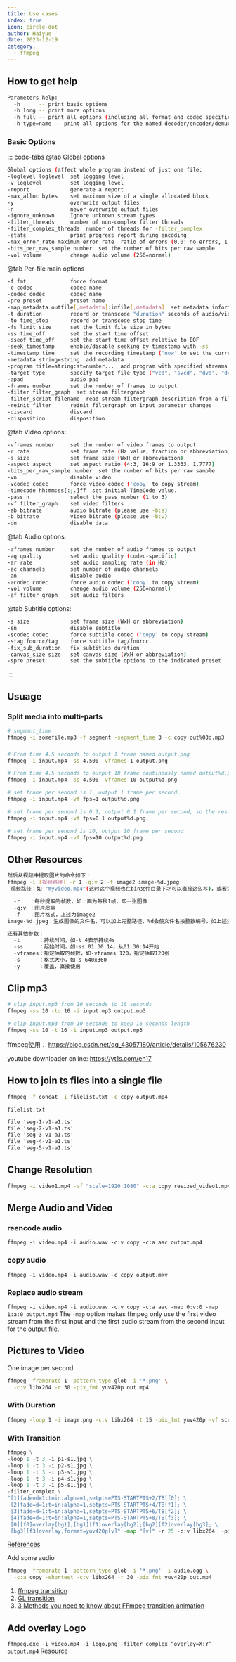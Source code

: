 ```yaml
---
title: Use cases
index: true
icon: circle-dot
author: Haiyue
date: 2023-12-19
category:
  - ffmpeg
---
```

## How to get help
``` bash
Parameters help:
  -h      -- print basic options
  -h long -- print more options
  -h full -- print all options (including all format and codec specific options, very long)
  -h type=name -- print all options for the named decoder/encoder/demuxer/muxer/filter/bsf
```
### Basic Options
::: code-tabs
@tab Global options
``` bash
Global options (affect whole program instead of just one file:
-loglevel loglevel  set logging level
-v loglevel         set logging level
-report             generate a report
-max_alloc bytes    set maximum size of a single allocated block
-y                  overwrite output files
-n                  never overwrite output files
-ignore_unknown     Ignore unknown stream types
-filter_threads     number of non-complex filter threads
-filter_complex_threads  number of threads for -filter_complex
-stats              print progress report during encoding
-max_error_rate maximum error rate  ratio of errors (0.0: no errors, 1.0: 100% errors) above which ffmpeg returns an error instead of success.
-bits_per_raw_sample number  set the number of bits per raw sample
-vol volume         change audio volume (256=normal)
```
@tab Per-file main options
``` bash
-f fmt              force format
-c codec            codec name
-codec codec        codec name
-pre preset         preset name
-map_metadata outfile[,metadata]:infile[,metadata]  set metadata information of outfile from infile
-t duration         record or transcode "duration" seconds of audio/video
-to time_stop       record or transcode stop time
-fs limit_size      set the limit file size in bytes
-ss time_off        set the start time offset
-sseof time_off     set the start time offset relative to EOF
-seek_timestamp     enable/disable seeking by timestamp with -ss
-timestamp time     set the recording timestamp ('now' to set the current time)
-metadata string=string  add metadata
-program title=string:st=number...  add program with specified streams
-target type        specify target file type ("vcd", "svcd", "dvd", "dv" or "dv50" with optional prefixes "pal-", "ntsc-" or "film-")
-apad               audio pad
-frames number      set the number of frames to output
-filter filter_graph  set stream filtergraph
-filter_script filename  read stream filtergraph description from a file
-reinit_filter      reinit filtergraph on input parameter changes
-discard            discard
-disposition        disposition
```
@tab Video options:
``` bash
-vframes number     set the number of video frames to output
-r rate             set frame rate (Hz value, fraction or abbreviation)
-s size             set frame size (WxH or abbreviation)
-aspect aspect      set aspect ratio (4:3, 16:9 or 1.3333, 1.7777)
-bits_per_raw_sample number  set the number of bits per raw sample
-vn                 disable video
-vcodec codec       force video codec ('copy' to copy stream)
-timecode hh:mm:ss[:;.]ff  set initial TimeCode value.
-pass n             select the pass number (1 to 3)
-vf filter_graph    set video filters
-ab bitrate         audio bitrate (please use -b:a)
-b bitrate          video bitrate (please use -b:v)
-dn                 disable data
```
@tab Audio options:
``` bash
-aframes number     set the number of audio frames to output
-aq quality         set audio quality (codec-specific)
-ar rate            set audio sampling rate (in Hz)
-ac channels        set number of audio channels
-an                 disable audio
-acodec codec       force audio codec ('copy' to copy stream)
-vol volume         change audio volume (256=normal)
-af filter_graph    set audio filters
```
@tab Subtitle options:
``` bash
-s size             set frame size (WxH or abbreviation)
-sn                 disable subtitle
-scodec codec       force subtitle codec ('copy' to copy stream)
-stag fourcc/tag    force subtitle tag/fourcc
-fix_sub_duration   fix subtitles duration
-canvas_size size   set canvas size (WxH or abbreviation)
-spre preset        set the subtitle options to the indicated preset
```
:::


## Usuage
### Split media into multi-parts

``` bash
# segment_time 
ffmpeg -i somefile.mp3 -f segment -segment_time 3 -c copy out%03d.mp3
```

### 
``` bash
# From time 4.5 seconds to output 1 frame named output.png
ffmpeg -i input.mp4 -ss 4.500 -vframes 1 output.png

# From time 4.5 seconds to output 10 frame continously named output%d.png (%d if format string for integer)
ffmpeg -i input.mp4 -ss 4.500 -vframes 10 output%d.png

# set frame per senond is 1, output 1 frame per second.
ffmpeg -i input.mp4 -vf fps=1 output%d.png

# set frame per senond is 0.1, output 0.1 frame per second, so the result is output 1 frame every 10 seconds.
ffmpeg -i input.mp4 -vf fps=0.1 output%d.png

# set frame per senond is 10, output 10 frame per second
ffmpeg -i input.mp4 -vf fps=10 output%d.png
```


## Other Resources
``` bash
然后从视频中提取图片的命令如下：
ffmpeg -i [视频路径] -r 1 -q:v 2 -f image2 image-%d.jpeg
 视频路径：如 "myvideo.mp4"(这时这个视频也在bin文件目录下才可以直接这么写)，或者完整路径的

  -r   ：每秒提取的帧数，如上面为每秒1帧，即一张图像
  -q:v ：图片质量
  -f   ：图片格式，上述为image2
image-%d.jpeg：生成图像的文件名，可以加上完整路径，%d会使文件名按整数编号，如上述生成图像为image-1.jpeg, image-2.jpeg, ...

还有其他参数：
  -t      ：持续时间，如-t 4表示持续4s
  -ss     ：起始时间，如-ss 01:30:14，从01:30:14开始
  -vframes：指定抽取的帧数，如-vframes 120，指定抽取120张
  -s      ：格式大小，如-s 640x360
  -y      ：覆盖，直接使用
```
## Clip mp3
``` bash
# clip input.mp3 from 10 seconds to 16 seconds
ffmpeg -ss 10 -to 16 -i input.mp3 output.mp3

# clip input.mp3 from 10 seconds to keep 16 seconds length
ffmpeg -ss 10 -t 16 -i input.mp3 output.mp3
```

ffmpeg使用：
https://blog.csdn.net/qq_43057180/article/details/105676230

youtube downloader online: https://yt1s.com/en17



## How to join ts files into a single file
``` bash
ffmpeg -f concat -i filelist.txt -c copy output.mp4
```

`filelist.txt`
``` txt
file 'seg-1-v1-a1.ts'
file 'seg-2-v1-a1.ts'
file 'seg-3-v1-a1.ts'
file 'seg-4-v1-a1.ts'
file 'seg-5-v1-a1.ts'
```

## Change Resolution
``` bash
ffmpeg -i video1.mp4 -vf "scale=1920:1080" -c:a copy resized_video1.mp4
```

## Merge Audio and Video
### reencode audio
`ffmpeg -i video.mp4 -i audio.wav -c:v copy -c:a aac output.mp4`

### copy audio
`ffmpeg -i video.mp4 -i audio.wav -c copy output.mkv`

### Replace audio stream
`ffmpeg -i video.mp4 -i audio.wav -c:v copy -c:a aac -map 0:v:0 -map 1:a:0 output.mp4`
The `-map` option makes ffmpeg only use the first video stream from the first input and the first audio stream from the second input for the output file.

## Pictures to Video
One image per second
``` bash
ffmpeg -framerate 1 -pattern_type glob -i '*.png' \
  -c:v libx264 -r 30 -pix_fmt yuv420p out.mp4
```

### With Duration
``` bash
ffmpeg -loop 1 -i image.png -c:v libx264 -t 15 -pix_fmt yuv420p -vf scale=320:240 out.mp4
```

### With Transition
``` python
ffmpeg \
-loop 1 -t 3 -i p1-s1.jpg \
-loop 1 -t 3 -i p2-s1.jpg \
-loop 1 -t 3 -i p3-s1.jpg \
-loop 1 -t 3 -i p4-s1.jpg \
-loop 1 -t 3 -i p5-s1.jpg \
-filter_complex \
"[1]fade=d=1:t=in:alpha=1,setpts=PTS-STARTPTS+2/TB[f0]; \
 [2]fade=d=1:t=in:alpha=1,setpts=PTS-STARTPTS+4/TB[f1]; \
 [3]fade=d=1:t=in:alpha=1,setpts=PTS-STARTPTS+6/TB[f2]; \
 [4]fade=d=1:t=in:alpha=1,setpts=PTS-STARTPTS+8/TB[f3]; \
 [0][f0]overlay[bg1];[bg1][f1]overlay[bg2];[bg2][f2]overlay[bg3]; \
 [bg3][f3]overlay,format=yuv420p[v]" -map "[v]" -r 25 -c:v libx264  -pix_fmt yuv420p output-crossfade.mp4
```
[References](https://www.bannerbear.com/blog/how-to-create-a-slideshow-from-images-with-ffmpeg/)

Add some audio
``` bash
ffmpeg -framerate 1 -pattern_type glob -i '*.png' -i audio.ogg \
  -c:a copy -shortest -c:v libx264 -r 30 -pix_fmt yuv420p out.mp4
```
1. [ffmpeg transition](https://trac.ffmpeg.org/wiki/Xfade)
2. [GL transition](https://gl-transitions.com/gallery?page=2)
3. [3 Methods you need to know about FFmpeg transition animation](https://donglumail.medium.com/3-methods-you-need-to-know-for-ffmpeg-transition-animation-7d2ea8f7ced7)


## Add overlay Logo
`ffmpeg.exe -i video.mp4 -i logo.png -filter_complex “overlay=X:Y” output.mp4`
[Resource](https://arccoder.medium.com/ffmpeg-add-a-logo-on-video-bf1f4652792a)

